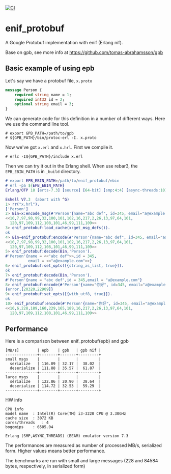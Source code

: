 [![CI](https://github.com/jg513/enif_protobuf/actions/workflows/ci.yml/badge.svg)](https://github.com/jg513/enif_protobuf/actions/workflows/ci.yml)

# enif_protobuf
A Google Protobuf implementation with enif (Erlang nif).

Base on gpb, see more info at
https://github.com/tomas-abrahamsson/gpb

Basic example of using epb
--------------------------

Let's say we have a protobuf file, `x.proto`
```protobuf
message Person {
    required string name = 1;
    required int32 id = 2;
    optional string email = 3;
}
```
We can generate code for this definition in a number of different
ways. Here we use the command line tool.
```shell
# export GPB_PATH=/path/to/gpb
# ${GPB_PATH}/bin/protoc-erl -I. x.proto
```
Now we've got `x.erl` and `x.hrl`. First we compile it.
```shell
# erlc -I${GPB_PATH}/include x.erl
```

Then we can try it out in the Erlang shell. When use rebar3, the `EPB_EBIN_PATH`
is in `_build` directory.
```erlang
# export EPB_EBIN_PATH=/path/to/enif_protobuf/ebin
# erl -pa ${EPB_EBIN_PATH}
Erlang/OTP 18 [erts-7.3] [source] [64-bit] [smp:4:4] [async-threads:10] [kernel-poll:false]

Eshell V7.3  (abort with ^G)
1> rr("x.hrl").
['Person']
2> Bin=x:encode_msg(#'Person'{name="abc def", id=345, email="a@example.com"}).
<<10,7,97,98,99,32,100,101,102,16,217,2,26,13,97,64,101,
  120,97,109,112,108,101,46,99,111,109>>
3> enif_protobuf:load_cache(x:get_msg_defs()).
ok
4> Bin=enif_protobuf:encode(#'Person'{name="abc def", id=345, email="a@example.com"}).
<<10,7,97,98,99,32,100,101,102,16,217,2,26,13,97,64,101,
  120,97,109,112,108,101,46,99,111,109>>
5> enif_protobuf:decode(Bin,'Person').
#'Person'{name = <<"abc def">>,id = 345,
          email = <<"a@example.com">>}
6> enif_protobuf:set_opts([{string_as_list, true}]).
ok
7> enif_protobuf:decode(Bin,'Person').
#'Person'{name = "abc def",id = 345,email = "a@example.com"}
8> enif_protobuf:encode(#'Person'{name="你好", id=345, email="a@example.com"}).
{error,[20320,22909]}
9> enif_protobuf:set_opts([{with_utf8, true}]).
ok
10> enif_protobuf:encode(#'Person'{name="你好", id=345, email="a@example.com"}).
<<10,6,228,189,160,229,165,189,16,217,2,26,13,97,64,101,
  120,97,109,112,108,101,46,99,111,109>>
```

Performance
-----------

Here is a comparison between enif_protobuf(epb) and gpb

    [MB/s]        | epb    | gpb   | gpb nif |
    --------------+--------+-------+---------+
    small msgs    |        |       |         |
      serialize   | 116.09 | 32.17 |  38.02  |
      deserialize | 111.88 | 35.57 |  61.87  |
    --------------+--------+-------+---------+
    large msgs    |        |       |         |
      serialize   | 122.86 | 20.90 |  38.64  |
      deserialize | 114.72 | 32.53 |  59.29  |
    --------------+--------+-------+---------+

HW info

    CPU info
    model name	: Intel(R) Core(TM) i3-3220 CPU @ 3.30GHz
    cache size	: 3072 KB
    cores/threads   : 4
    bogomips	: 6585.04

    Erlang (SMP,ASYNC_THREADS) (BEAM) emulator version 7.3

The performances are measured as number of processed MB/s, serialized form.  Higher values means better performance.

The benchmarks are run with small and large messages (228 and 84584 bytes, respectively, in serialized form)
